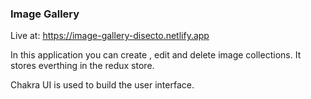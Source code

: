 ### Image Gallery

Live at: https://image-gallery-disecto.netlify.app

In this application you can create , edit and delete image collections. It stores everthing in the redux store.

Chakra UI is used to build the user interface.
